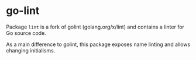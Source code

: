 # go-lint

Package `lint` is a fork of golint (golang.org/x/lint) and contains a linter for Go source code.

As a main difference to golint, this package exposes name linting and allows changing initialisms.
